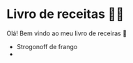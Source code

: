 # Livro de receitas :man_cook:

Olá! Bem vindo ao meu livro de receiras :clap:

- Strogonoff de frango
- 
